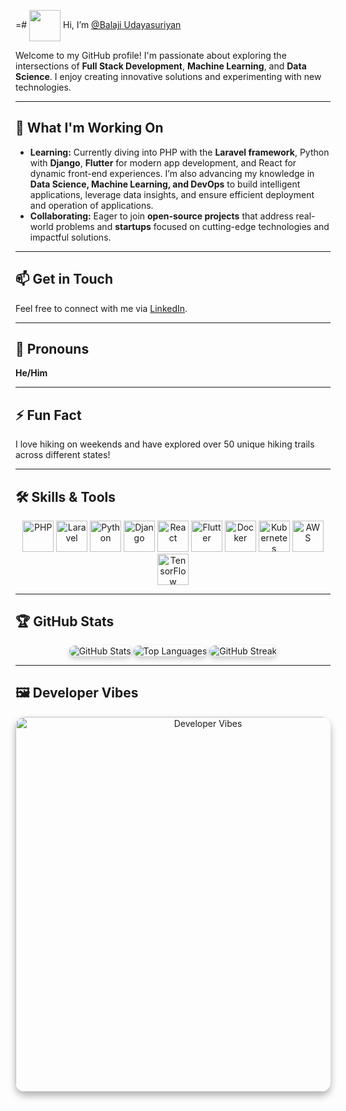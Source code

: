 =# <img src="https://media.giphy.com/media/hvRJCLFzcasrR4ia7z/giphy.gif" width="50px" style="vertical-align: middle;"> Hi, I’m [@Balaji Udayasuriyan](https://github.com/Balaji-11-udayasuriyan)

Welcome to my GitHub profile! I'm passionate about exploring the intersections of **Full Stack Development**, **Machine Learning**, and **Data Science**. I enjoy creating innovative solutions and experimenting with new technologies.

---

## 🌟 What I'm Working On

- **Learning:** Currently diving into PHP with the **Laravel framework**, Python with **Django**, **Flutter** for modern app development, and React for dynamic front-end experiences. I’m also advancing my knowledge in **Data Science, Machine Learning, and DevOps** to build intelligent applications, leverage data insights, and ensure efficient deployment and operation of applications.
- **Collaborating:** Eager to join **open-source projects** that address real-world problems and **startups** focused on cutting-edge technologies and impactful solutions.

---

## 📫 Get in Touch

Feel free to connect with me via [LinkedIn](https://www.linkedin.com/in/yourprofile).

---

## 🧩 Pronouns

**He/Him**

---

## ⚡ Fun Fact

I love hiking on weekends and have explored over 50 unique hiking trails across different states!

---

## 🛠 Skills & Tools

<p align="center">
  <img src="https://cdn.jsdelivr.net/gh/devicons/devicon/icons/php/php-original.svg" alt="PHP" width="50" height="50"/>
  <img src="https://upload.wikimedia.org/wikipedia/commons/9/9a/Laravel.svg" alt="Laravel" width="50" height="50"/>
  <img src="https://cdn.jsdelivr.net/gh/devicons/devicon/icons/python/python-original.svg" alt="Python" width="50" height="50"/>
  <img src="https://cdn.jsdelivr.net/gh/devicons/devicon/icons/django/django-plain.svg" alt="Django" width="50" height="50"/>
  <img src="https://cdn.jsdelivr.net/gh/devicons/devicon/icons/react/react-original.svg" alt="React" width="50" height="50"/>
 <img src="https://cdn.jsdelivr.net/gh/devicons/devicon/icons/flutter/flutter-original.svg" alt="Flutter" width="50" height="50"/>
  <img src="https://cdn.jsdelivr.net/gh/devicons/devicon/icons/docker/docker-original.svg" alt="Docker" width="50" height="50"/>
  <img src="https://cdn.jsdelivr.net/gh/devicons/devicon/icons/kubernetes/kubernetes-plain.svg" alt="Kubernetes" width="50" height="50"/>
  <img src="https://cdn.jsdelivr.net/npm/simple-icons@v6/icons/amazonaws.svg" alt="AWS" width="50" height="50"/>
  <img src="https://cdn.jsdelivr.net/npm/simple-icons@v6/icons/tensorflow.svg" alt="TensorFlow" width="50" height="50"/>

</p>

---

## 🏆 GitHub Stats

<div align="center">
  <img src="https://github-readme-stats.vercel.app/api?username=Md-Thanveer&show_icons=true&hide_title=true&hide=prs&count_private=true&include_all_commits=true&line_height=20&theme=tokyonight" alt="GitHub Stats" style="border-radius: 10px; box-shadow: 0 4px 8px rgba(0, 0, 0, 0.2);"/>
  <img src="https://github-readme-stats.vercel.app/api/top-langs/?username=Md-Thanveer&layout=compact&theme=tokyonight" alt="Top Languages" style="border-radius: 10px; box-shadow: 0 4px 8px rgba(0, 0, 0, 0.2);"/>
  <img src="https://github-readme-streak-stats.herokuapp.com/?user=Md-Thanveer&theme=tokyonight" alt="GitHub Streak" style="border-radius: 10px; box-shadow: 0 4px 8px rgba(0, 0, 0, 0.2);"/>
</div>

---

## 🖼️ Developer Vibes

<p align="center">
  <img src="https://t3.ftcdn.net/jpg/08/24/71/98/240_F_824719896_gKb7ueuQjnBROHdABOJMvbiZ1vHX8Xiw.jpg" alt="Developer Vibes" width="600" style="border-radius: 15px; box-shadow: 0 6px 12px rgba(0, 0, 0, 0.3);"/>
</p>

